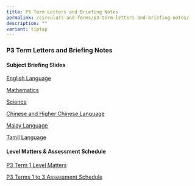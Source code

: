 ```yaml
---
title: P3 Term Letters and Briefing Notes
permalink: /circulars-and-forms/p3-term-letters-and-briefing-notes/
description: ""
variant: tiptap
---
```

<h3>P3 Term Letters and Briefing Notes</h3>
<p></p>
<h4>Subject Briefing Slides</h4>
<p><a href="/files/2024_P3_English_Language.pdf" rel="noopener noreferrer nofollow" target="_blank">English Language</a>
</p>
<p><a href="/files/2024_P3_Mathematics.pdf" rel="noopener noreferrer nofollow" target="_blank">Mathematics</a>
</p>
<p><a href="/files/2024_P3_Science.pdf" rel="noopener noreferrer nofollow" target="_blank">Science</a>
</p>
<p><a href="/files/2024_P3_CL__HCL_Briefing_Slides_to_Parents.pdf" rel="noopener noreferrer nofollow" target="_blank">Chinese and Higher Chinese Language</a>
</p>
<p><a href="/files/2024_P3_Malay_Language.pdf" rel="noopener noreferrer nofollow" target="_blank">Malay Language</a>
</p>
<p><a href="/files/2024_P3_Tamil_Language.pdf" rel="noopener noreferrer nofollow" target="_blank">Tamil Language</a>
</p>
<p></p>
<h4>Level Matters &amp; Assessment Schedule</h4>
<p><a href="/files/2024_P3_Term_1_Level_Matters.pdf" rel="noopener noreferrer nofollow" target="_blank">P3 Term 1 Level Matters</a>
</p>
<p><a href="/files/2024_P3_Term_1_3_Assessment_Schedule.pdf" rel="noopener noreferrer nofollow" target="_blank">P3 Terms 1 to 3 Assessment Schedule</a>
</p>
<p></p>